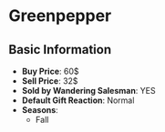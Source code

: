 # Greenpepper

## Basic Information

- **Buy Price**: 60$
- **Sell Price**: 32$
- **Sold by Wandering Salesman**: YES
- **Default Gift Reaction**: Normal
- **Seasons**:
  - Fall